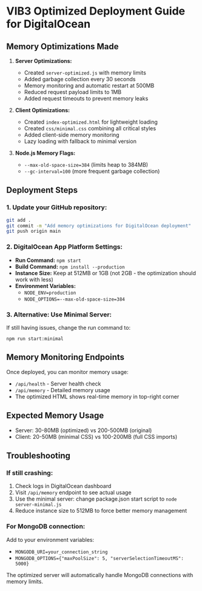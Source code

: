 # VIB3 Optimized Deployment Guide for DigitalOcean

## Memory Optimizations Made

1. **Server Optimizations:**
   - Created `server-optimized.js` with memory limits
   - Added garbage collection every 30 seconds
   - Memory monitoring and automatic restart at 500MB
   - Reduced request payload limits to 1MB
   - Added request timeouts to prevent memory leaks

2. **Client Optimizations:**
   - Created `index-optimized.html` for lightweight loading
   - Created `css/minimal.css` combining all critical styles
   - Added client-side memory monitoring
   - Lazy loading with fallback to minimal version

3. **Node.js Memory Flags:**
   - `--max-old-space-size=384` (limits heap to 384MB)
   - `--gc-interval=100` (more frequent garbage collection)

## Deployment Steps

### 1. Update your GitHub repository:
```bash
git add .
git commit -m "Add memory optimizations for DigitalOcean deployment"
git push origin main
```

### 2. DigitalOcean App Platform Settings:
- **Run Command:** `npm start`
- **Build Command:** `npm install --production`
- **Instance Size:** Keep at 512MB or 1GB (not 2GB - the optimization should work with less)
- **Environment Variables:**
  - `NODE_ENV=production`
  - `NODE_OPTIONS=--max-old-space-size=384`

### 3. Alternative: Use Minimal Server:
If still having issues, change the run command to:
```
npm run start:minimal
```

## Memory Monitoring Endpoints

Once deployed, you can monitor memory usage:
- `/api/health` - Server health check
- `/api/memory` - Detailed memory usage
- The optimized HTML shows real-time memory in top-right corner

## Expected Memory Usage
- Server: 30-80MB (optimized) vs 200-500MB (original)
- Client: 20-50MB (minimal CSS) vs 100-200MB (full CSS imports)

## Troubleshooting

### If still crashing:
1. Check logs in DigitalOcean dashboard
2. Visit `/api/memory` endpoint to see actual usage
3. Use the minimal server: change package.json start script to `node server-minimal.js`
4. Reduce instance size to 512MB to force better memory management

### For MongoDB connection:
Add to your environment variables:
- `MONGODB_URI=your_connection_string`
- `MONGODB_OPTIONS={"maxPoolSize": 5, "serverSelectionTimeoutMS": 5000}`

The optimized server will automatically handle MongoDB connections with memory limits.